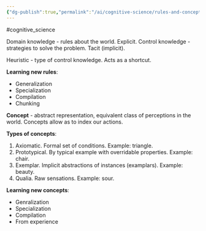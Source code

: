 ```yaml
---
{"dg-publish":true,"permalink":"/ai/cognitive-science/rules-and-concepts/","created":"","updated":""}
---
```


#cognitive_science 

Domain knowledge - rules about the world. Explicit.
Control knowledge - strategies to solve the problem. Tacit (implicit).

Heuristic - type of control knowledge. Acts as a shortcut.

**Learning new rules**:
- Generalization
- Specialization
- Compilation
- Chunking

**Concept** - abstract representation, equivalent class of perceptions in the world.
Concepts allow as to index our actions.

**Types of concepts**: 
1. Axiomatic. Formal set of conditions. Example: triangle.
2. Prototypical. By typical example with overridable properties. Example: chair.
3. Exemplar. Implicit abstractions of instances (examplars). Example: beauty.
4. Qualia. Raw sensations. Example: sour.

**Learning new concepts**:
- Genralization
- Specialization
- Compilation
- From experience